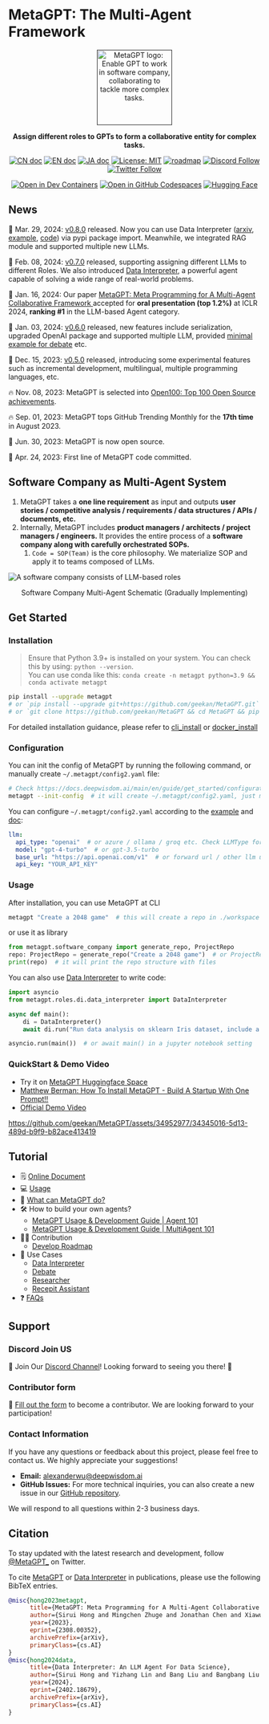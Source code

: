 
# MetaGPT: The Multi-Agent Framework

<p align="center">
<a href=""><img src="docs/resources/MetaGPT-new-log.png" alt="MetaGPT logo: Enable GPT to work in software company, collaborating to tackle more complex tasks." width="150px"></a>
</p>

<p align="center">
<b>Assign different roles to GPTs to form a collaborative entity for complex tasks.</b>
</p>

<p align="center">
<a href="docs/README_CN.md"><img src="https://img.shields.io/badge/文档-中文版-blue.svg" alt="CN doc"></a>
<a href="README.md"><img src="https://img.shields.io/badge/document-English-blue.svg" alt="EN doc"></a>
<a href="docs/README_JA.md"><img src="https://img.shields.io/badge/ドキュメント-日本語-blue.svg" alt="JA doc"></a>
<a href="https://opensource.org/licenses/MIT"><img src="https://img.shields.io/badge/License-MIT-blue.svg" alt="License: MIT"></a>
<a href="docs/ROADMAP.md"><img src="https://img.shields.io/badge/ROADMAP-路线图-blue" alt="roadmap"></a>
<a href="https://discord.gg/DYn29wFk9z"><img src="https://dcbadge.vercel.app/api/server/DYn29wFk9z?style=flat" alt="Discord Follow"></a>
<a href="https://twitter.com/MetaGPT_"><img src="https://img.shields.io/twitter/follow/MetaGPT?style=social" alt="Twitter Follow"></a>
</p>

<p align="center">
   <a href="https://vscode.dev/redirect?url=vscode://ms-vscode-remote.remote-containers/cloneInVolume?url=https://github.com/geekan/MetaGPT"><img src="https://img.shields.io/static/v1?label=Dev%20Containers&message=Open&color=blue&logo=visualstudiocode" alt="Open in Dev Containers"></a>
   <a href="https://codespaces.new/geekan/MetaGPT"><img src="https://img.shields.io/badge/Github_Codespace-Open-blue?logo=github" alt="Open in GitHub Codespaces"></a>
   <a href="https://huggingface.co/spaces/deepwisdom/MetaGPT" target="_blank"><img alt="Hugging Face" src="https://img.shields.io/badge/%F0%9F%A4%97%20-Hugging%20Face-blue?color=blue&logoColor=white" /></a>
</p>

## News
🚀 Mar. 29, 2024: [v0.8.0](https://github.com/geekan/MetaGPT/releases/tag/v0.8.0) released. Now you can use Data Interpreter ([arxiv](https://arxiv.org/abs/2402.18679), [example](https://docs.deepwisdom.ai/main/en/DataInterpreter/), [code](https://github.com/geekan/MetaGPT/tree/main/examples/di)) via pypi package import. Meanwhile, we integrated RAG module and supported multiple new LLMs.

🚀 Feb. 08, 2024: [v0.7.0](https://github.com/geekan/MetaGPT/releases/tag/v0.7.0) released, supporting assigning different LLMs to different Roles. We also introduced [Data Interpreter](https://github.com/geekan/MetaGPT/blob/main/examples/di/README.md), a powerful agent capable of solving a wide range of real-world problems.

🚀 Jan. 16, 2024: Our paper [MetaGPT: Meta Programming for A Multi-Agent Collaborative Framework
](https://arxiv.org/abs/2308.00352) accepted for **oral presentation (top 1.2%)** at ICLR 2024, **ranking #1** in the LLM-based Agent category.

🚀 Jan. 03, 2024: [v0.6.0](https://github.com/geekan/MetaGPT/releases/tag/v0.6.0) released, new features include serialization, upgraded OpenAI package and supported multiple LLM, provided [minimal example for debate](https://github.com/geekan/MetaGPT/blob/main/examples/debate_simple.py) etc.

🚀 Dec. 15, 2023: [v0.5.0](https://github.com/geekan/MetaGPT/releases/tag/v0.5.0) released, introducing some experimental features such as incremental development, multilingual, multiple programming languages, etc.

🔥 Nov. 08, 2023: MetaGPT is selected into [Open100: Top 100 Open Source achievements](https://www.benchcouncil.org/evaluation/opencs/annual.html).

🔥 Sep. 01, 2023: MetaGPT tops GitHub Trending Monthly for the **17th time** in August 2023.

🌟 Jun. 30, 2023: MetaGPT is now open source.

🌟 Apr. 24, 2023: First line of MetaGPT code committed.

## Software Company as Multi-Agent System

1. MetaGPT takes a **one line requirement** as input and outputs **user stories / competitive analysis / requirements / data structures / APIs / documents, etc.**
2. Internally, MetaGPT includes **product managers / architects / project managers / engineers.** It provides the entire process of a **software company along with carefully orchestrated SOPs.**
   1. `Code = SOP(Team)` is the core philosophy. We materialize SOP and apply it to teams composed of LLMs.

![A software company consists of LLM-based roles](docs/resources/software_company_cd.jpeg)

<p align="center">Software Company Multi-Agent Schematic (Gradually Implementing)</p>

## Get Started

### Installation

> Ensure that Python 3.9+ is installed on your system. You can check this by using: `python --version`.  
> You can use conda like this: `conda create -n metagpt python=3.9 && conda activate metagpt`

```bash
pip install --upgrade metagpt
# or `pip install --upgrade git+https://github.com/geekan/MetaGPT.git`
# or `git clone https://github.com/geekan/MetaGPT && cd MetaGPT && pip install --upgrade -e .`
```

For detailed installation guidance, please refer to [cli_install](https://docs.deepwisdom.ai/main/en/guide/get_started/installation.html#install-stable-version)
 or [docker_install](https://docs.deepwisdom.ai/main/en/guide/get_started/installation.html#install-with-docker)

### Configuration

You can init the config of MetaGPT by running the following command, or manually create `~/.metagpt/config2.yaml` file:
```bash
# Check https://docs.deepwisdom.ai/main/en/guide/get_started/configuration.html for more details
metagpt --init-config  # it will create ~/.metagpt/config2.yaml, just modify it to your needs
```

You can configure `~/.metagpt/config2.yaml` according to the [example](https://github.com/geekan/MetaGPT/blob/main/config/config2.example.yaml) and [doc](https://docs.deepwisdom.ai/main/en/guide/get_started/configuration.html):

```yaml
llm:
  api_type: "openai"  # or azure / ollama / groq etc. Check LLMType for more options
  model: "gpt-4-turbo"  # or gpt-3.5-turbo
  base_url: "https://api.openai.com/v1"  # or forward url / other llm url
  api_key: "YOUR_API_KEY"
```

### Usage

After installation, you can use MetaGPT at CLI

```bash
metagpt "Create a 2048 game"  # this will create a repo in ./workspace
```

or use it as library

```python
from metagpt.software_company import generate_repo, ProjectRepo
repo: ProjectRepo = generate_repo("Create a 2048 game")  # or ProjectRepo("<path>")
print(repo)  # it will print the repo structure with files
```

You can also use [Data Interpreter](https://github.com/geekan/MetaGPT/tree/main/examples/di) to write code:

```python
import asyncio
from metagpt.roles.di.data_interpreter import DataInterpreter

async def main():
    di = DataInterpreter()
    await di.run("Run data analysis on sklearn Iris dataset, include a plot")

asyncio.run(main())  # or await main() in a jupyter notebook setting
```


### QuickStart & Demo Video
- Try it on [MetaGPT Huggingface Space](https://huggingface.co/spaces/deepwisdom/MetaGPT)
- [Matthew Berman: How To Install MetaGPT - Build A Startup With One Prompt!!](https://youtu.be/uT75J_KG_aY)
- [Official Demo Video](https://github.com/geekan/MetaGPT/assets/2707039/5e8c1062-8c35-440f-bb20-2b0320f8d27d)

https://github.com/geekan/MetaGPT/assets/34952977/34345016-5d13-489d-b9f9-b82ace413419

## Tutorial

- 🗒 [Online Document](https://docs.deepwisdom.ai/main/en/)
- 💻 [Usage](https://docs.deepwisdom.ai/main/en/guide/get_started/quickstart.html)  
- 🔎 [What can MetaGPT do?](https://docs.deepwisdom.ai/main/en/guide/get_started/introduction.html)
- 🛠 How to build your own agents? 
  - [MetaGPT Usage & Development Guide | Agent 101](https://docs.deepwisdom.ai/main/en/guide/tutorials/agent_101.html)
  - [MetaGPT Usage & Development Guide | MultiAgent 101](https://docs.deepwisdom.ai/main/en/guide/tutorials/multi_agent_101.html)
- 🧑‍💻 Contribution
  - [Develop Roadmap](docs/ROADMAP.md)
- 🔖 Use Cases
  - [Data Interpreter](https://docs.deepwisdom.ai/main/en/guide/use_cases/agent/interpreter/intro.html)
  - [Debate](https://docs.deepwisdom.ai/main/en/guide/use_cases/multi_agent/debate.html)
  - [Researcher](https://docs.deepwisdom.ai/main/en/guide/use_cases/agent/researcher.html)
  - [Recepit Assistant](https://docs.deepwisdom.ai/main/en/guide/use_cases/agent/receipt_assistant.html)
- ❓ [FAQs](https://docs.deepwisdom.ai/main/en/guide/faq.html)

## Support

### Discord Join US

📢 Join Our [Discord Channel](https://discord.gg/ZRHeExS6xv)! Looking forward to seeing you there! 🎉

### Contributor form

📝 [Fill out the form](https://airtable.com/appInfdG0eJ9J4NNL/pagK3Fh1sGclBvVkV/form) to become a contributor. We are looking forward to your participation!

### Contact Information

If you have any questions or feedback about this project, please feel free to contact us. We highly appreciate your suggestions!

- **Email:** alexanderwu@deepwisdom.ai
- **GitHub Issues:** For more technical inquiries, you can also create a new issue in our [GitHub repository](https://github.com/geekan/metagpt/issues).

We will respond to all questions within 2-3 business days.

## Citation

To stay updated with the latest research and development, follow [@MetaGPT_](https://twitter.com/MetaGPT_) on Twitter. 

To cite [MetaGPT](https://arxiv.org/abs/2308.00352) or [Data Interpreter](https://arxiv.org/abs/2402.18679) in publications, please use the following BibTeX entries.

```bibtex
@misc{hong2023metagpt,
      title={MetaGPT: Meta Programming for A Multi-Agent Collaborative Framework}, 
      author={Sirui Hong and Mingchen Zhuge and Jonathan Chen and Xiawu Zheng and Yuheng Cheng and Ceyao Zhang and Jinlin Wang and Zili Wang and Steven Ka Shing Yau and Zijuan Lin and Liyang Zhou and Chenyu Ran and Lingfeng Xiao and Chenglin Wu and Jürgen Schmidhuber},
      year={2023},
      eprint={2308.00352},
      archivePrefix={arXiv},
      primaryClass={cs.AI}
}
@misc{hong2024data,
      title={Data Interpreter: An LLM Agent For Data Science}, 
      author={Sirui Hong and Yizhang Lin and Bang Liu and Bangbang Liu and Binhao Wu and Danyang Li and Jiaqi Chen and Jiayi Zhang and Jinlin Wang and Li Zhang and Lingyao Zhang and Min Yang and Mingchen Zhuge and Taicheng Guo and Tuo Zhou and Wei Tao and Wenyi Wang and Xiangru Tang and Xiangtao Lu and Xiawu Zheng and Xinbing Liang and Yaying Fei and Yuheng Cheng and Zongze Xu and Chenglin Wu},
      year={2024},
      eprint={2402.18679},
      archivePrefix={arXiv},
      primaryClass={cs.AI}
}

```

